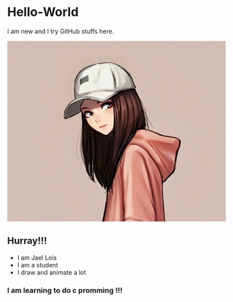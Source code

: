 # Hello-World
I am new and I try GitHub stuffs here.

<img src = "https://github.com/Jael-Lois/Hello-World/blob/main/girl.jpg">

## Hurray!!!

- I am Jael Lois
- I am a student 
- I draw and animate a lot
 
### I am learning to do c promming !!!
